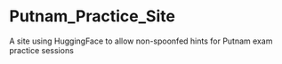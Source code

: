 # Putnam_Practice_Site
A site using HuggingFace to allow non-spoonfed hints for Putnam exam practice sessions
